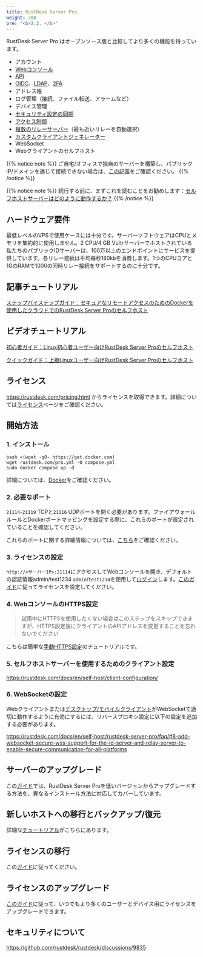 ```yaml
---
title: RustDesk Server Pro
weight: 200
pre: "<b>2.2. </b>"
---
```


RustDesk Server Pro はオープンソース版と比較してより多くの機能を持っています。

- アカウント
- [Webコンソール](https://rustdesk.com/docs/en/self-host/rustdesk-server-pro/console/)
- [API](https://github.com/rustdesk/rustdesk/wiki/FAQ#api-of-rustdesk-server-pro)
- [OIDC](https://rustdesk.com/docs/en/self-host/rustdesk-server-pro/oidc/)、[LDAP](https://rustdesk.com/docs/en/self-host/rustdesk-server-pro/ldap/)、[2FA](https://rustdesk.com/docs/en/self-host/rustdesk-server-pro/2fa/)
- アドレス帳
- ログ管理（接続、ファイル転送、アラームなど）
- デバイス管理
- [セキュリティ設定の同期](https://rustdesk.com/docs/en/self-host/rustdesk-server-pro/strategy/)
- [アクセス制御](https://rustdesk.com/docs/en/self-host/rustdesk-server-pro/permissions/)
- [複数のリレーサーバー](https://rustdesk.com/docs/en/self-host/rustdesk-server-pro/relay/)（最も近いリレーを自動選択）
- [カスタムクライアントジェネレーター](https://rustdesk.com/docs/en/self-host/client-configuration/#1-custom-client-generator-pro-only)
- WebSocket
- Webクライアントのセルフホスト

{{% notice note %}}
ご自宅/オフィスで独自のサーバーを構築し、パブリック IP/ドメインを通じて接続できない場合は、[この記事](https://rustdesk.com/docs/en/self-host/nat-loopback-issues/)をご確認ください。
{{% /notice %}}

{{% notice note %}}
続行する前に、まずこれを読むことをお勧めします：[セルフホストサーバーはどのように動作するか？](/docs/en/self-host/#how-does-self-hosted-server-work)
{{% /notice %}}

## ハードウェア要件

最低レベルのVPSで使用ケースには十分です。サーバーソフトウェアはCPUとメモリを集約的に使用しません。2 CPU/4 GB Vultrサーバーでホストされている私たちのパブリックIDサーバーは、100万以上のエンドポイントにサービスを提供しています。各リレー接続は平均毎秒180kbを消費します。1つのCPUコアと1GのRAMで1000の同時リレー接続をサポートするのに十分です。

## 記事チュートリアル
[ステップバイステップガイド：セキュアなリモートアクセスのためのDockerを使用したクラウドでのRustDesk Server Proのセルフホスト](https://www.linkedin.com/pulse/step-by-step-guide-self-host-rustdesk-server-pro-cloud-montinaro-fwnmf/)

## ビデオチュートリアル

[初心者ガイド：Linux初心者ユーザー向けRustDesk Server Proのセルフホスト](https://www.youtube.com/watch?v=MclmfYR3frk)

[クイックガイド：上級Linuxユーザー向けRustDesk Server Proのセルフホスト](https://youtu.be/gMKFEziajmo)


## ライセンス

https://rustdesk.com/pricing.html からライセンスを取得できます。詳細については[ライセンス](https://rustdesk.com/docs/en/self-host/rustdesk-server-pro/license/)ページをご確認ください。

## 開始方法
### 1. インストール

```
bash <(wget -qO- https://get.docker.com)
wget rustdesk.com/pro.yml -O compose.yml
sudo docker compose up -d
```

詳細については、[Docker](/docs/en/self-host/rustdesk-server-pro/installscript/docker/)をご確認ください。

### 2. 必要なポート

`21114`-`21119` TCPと`21116` UDPポートを開く必要があります。ファイアウォールルールとDockerポートマッピングを設定する際に、これらのポートが設定されていることを確認してください。

これらのポートに関する詳細情報については、[こちら](/docs/en/self-host/rustdesk-server-oss/install/#ports)をご確認ください。

### 3. ライセンスの設定

`http://<サーバーIP>:21114`にアクセスしてWebコンソールを開き、デフォルトの認証情報admin/test1234 `admin`/`test1234`を使用して[ログイン](/docs/en/self-host/rustdesk-server-pro/console/#log-in)します。[このガイド](/docs/en/self-host/rustdesk-server-pro/license/#set-license)に従ってライセンスを設定してください。

### 4. WebコンソールのHTTPS設定

> 試用中にHTTPSを使用したくない場合はこのステップをスキップできますが、HTTPS設定後にクライアントのAPIアドレスを変更することを忘れないでください

こちらは簡単な[手動HTTPS設定](https://rustdesk.com/docs/en/self-host/rustdesk-server-pro/faq/#set-up-https-for-web-console-manually)のチュートリアルです。

### 5. セルフホストサーバーを使用するためのクライアント設定

https://rustdesk.com/docs/en/self-host/client-configuration/

### 6. WebSocketの設定

Webクライアントまたは[デスクトップ/モバイルクライアント](/docs/en/self-host/client-configuration/advanced-settings/#allow-websocket)がWebSocketで適切に動作するように有効にするには、リバースプロキシ設定に以下の設定を追加する必要があります。

https://rustdesk.com/docs/en/self-host/rustdesk-server-pro/faq/#8-add-websocket-secure-wss-support-for-the-id-server-and-relay-server-to-enable-secure-communication-for-all-platforms


## サーバーのアップグレード

この[ガイド](https://rustdesk.com/docs/en/self-host/rustdesk-server-pro/faq/#there-is-a-new-version-of-rustdesk-server-pro-out-how-can-i-upgrade)では、RustDesk Server Proを低いバージョンからアップグレードする方法を、異なるインストール方法に対応してカバーしています。

## 新しいホストへの移行とバックアップ/復元

詳細な[チュートリアル](https://github.com/rustdesk/rustdesk-server-pro/discussions/184)がこちらにあります。

## ライセンスの移行

この[ガイド](https://rustdesk.com/docs/en/self-host/rustdesk-server-pro/license/#invoices-license-retrieval-and-migration)に従ってください。

## ライセンスのアップグレード

[このガイド](/docs/en/self-host/rustdesk-server-pro/license/#renewupgrade-license)に従って、いつでもより多くのユーザーとデバイス用にライセンスをアップグレードできます。

## セキュリティについて

https://github.com/rustdesk/rustdesk/discussions/9835